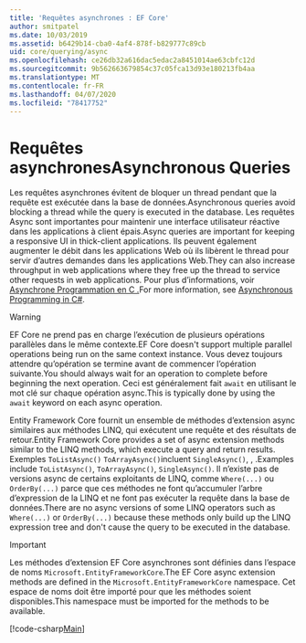```yaml
---
title: 'Requêtes asynchrones : EF Core'
author: smitpatel
ms.date: 10/03/2019
ms.assetid: b6429b14-cba0-4af4-878f-b829777c89cb
uid: core/querying/async
ms.openlocfilehash: ce26db32a616dac5edac2a8451014ae63cbfc12d
ms.sourcegitcommit: 9b562663679854c37c05fca13d93e180213fb4aa
ms.translationtype: MT
ms.contentlocale: fr-FR
ms.lasthandoff: 04/07/2020
ms.locfileid: "78417752"
---
```

# <a name="asynchronous-queries"></a><span data-ttu-id="1d9b1-102">Requêtes asynchrones</span><span class="sxs-lookup"><span data-stu-id="1d9b1-102">Asynchronous Queries</span></span>

<span data-ttu-id="1d9b1-103">Les requêtes asynchrones évitent de bloquer un thread pendant que la requête est exécutée dans la base de données.</span><span class="sxs-lookup"><span data-stu-id="1d9b1-103">Asynchronous queries avoid blocking a thread while the query is executed in the database.</span></span> <span data-ttu-id="1d9b1-104">Les requêtes Async sont importantes pour maintenir une interface utilisateur réactive dans les applications à client épais.</span><span class="sxs-lookup"><span data-stu-id="1d9b1-104">Async queries are important for keeping a responsive UI in thick-client applications.</span></span> <span data-ttu-id="1d9b1-105">Ils peuvent également augmenter le débit dans les applications Web où ils libèrent le thread pour servir d’autres demandes dans les applications Web.</span><span class="sxs-lookup"><span data-stu-id="1d9b1-105">They can also increase throughput in web applications where they free up the thread to service other requests in web applications.</span></span> <span data-ttu-id="1d9b1-106">Pour plus d’informations, voir [Asynchrone Programmation en C .](/dotnet/csharp/async)</span><span class="sxs-lookup"><span data-stu-id="1d9b1-106">For more information, see [Asynchronous Programming in C#](/dotnet/csharp/async).</span></span>

> [!WARNING]  
> <span data-ttu-id="1d9b1-107">EF Core ne prend pas en charge l’exécution de plusieurs opérations parallèles dans le même contexte.</span><span class="sxs-lookup"><span data-stu-id="1d9b1-107">EF Core doesn't support multiple parallel operations being run on the same context instance.</span></span> <span data-ttu-id="1d9b1-108">Vous devez toujours attendre qu’opération se termine avant de commencer l’opération suivante.</span><span class="sxs-lookup"><span data-stu-id="1d9b1-108">You should always wait for an operation to complete before beginning the next operation.</span></span> <span data-ttu-id="1d9b1-109">Ceci est généralement fait `await` en utilisant le mot clé sur chaque opération async.</span><span class="sxs-lookup"><span data-stu-id="1d9b1-109">This is typically done by using the `await` keyword on each async operation.</span></span>

<span data-ttu-id="1d9b1-110">Entity Framework Core fournit un ensemble de méthodes d’extension async similaires aux méthodes LINQ, qui exécutent une requête et des résultats de retour.</span><span class="sxs-lookup"><span data-stu-id="1d9b1-110">Entity Framework Core provides a set of async extension methods similar to the LINQ methods, which execute a query and return results.</span></span> <span data-ttu-id="1d9b1-111">Exemples `ToListAsync()` `ToArrayAsync()`incluent `SingleAsync()`, , .</span><span class="sxs-lookup"><span data-stu-id="1d9b1-111">Examples include `ToListAsync()`, `ToArrayAsync()`, `SingleAsync()`.</span></span> <span data-ttu-id="1d9b1-112">Il n’existe pas de versions async de certains exploitants de LINQ, comme `Where(...)` ou `OrderBy(...)` parce que ces méthodes ne font qu’accumuler l’arbre d’expression de la LINQ et ne font pas exécuter la requête dans la base de données.</span><span class="sxs-lookup"><span data-stu-id="1d9b1-112">There are no async versions of some LINQ operators such as `Where(...)` or `OrderBy(...)` because these methods only build up the LINQ expression tree and don't cause the query to be executed in the database.</span></span>

> [!IMPORTANT]  
> <span data-ttu-id="1d9b1-113">Les méthodes d’extension EF Core asynchrones sont définies dans l’espace de noms `Microsoft.EntityFrameworkCore`.</span><span class="sxs-lookup"><span data-stu-id="1d9b1-113">The EF Core async extension methods are defined in the `Microsoft.EntityFrameworkCore` namespace.</span></span> <span data-ttu-id="1d9b1-114">Cet espace de noms doit être importé pour que les méthodes soient disponibles.</span><span class="sxs-lookup"><span data-stu-id="1d9b1-114">This namespace must be imported for the methods to be available.</span></span>

[!code-csharp[Main](../../../samples/core/Querying/Async/Sample.cs#ToListAsync)]
